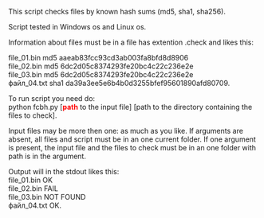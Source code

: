 <p>This script checks files by known hash sums (md5, sha1, sha256). </p>
<p>Script tested in Windows os and Linux os.</p>
<p>Information about files must be in a file has extention .check and likes this:</p>
<p>
  file_01.bin md5 aaeab83fcc93cd3ab003fa8bfd8d8906<br>
  file_02.bin md5 6dc2d05c8374293fe20bc4c22c236e2e<br>
file_03.bin md5 6dc2d05c8374293fe20bc4c22c236e2e<br>
файл_04.txt sha1 da39a3ee5e6b4b0d3255bfef95601890afd80709.
</p>
<p>To run script you need do:<br>
  python fcbh.py [<strong style="color: red">path</strong> to the input file] [path to the directory containing the files to check].</p>
<p>Input files may be more then one: as much as you like.
If arguments are absent, all files and script must be in an one current folder.
If one argument is present, the input file and the files to check must be in an one folder with path is in the argument.</p>
<p>Output will in the stdout likes this:<br>
  file_01.bin OK<br>
  file_02.bin FAIL<br>
  file_03.bin NOT FOUND<br>
  файл_04.txt OK.</p>
